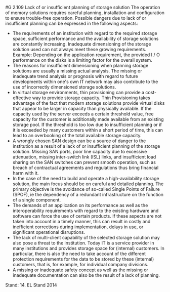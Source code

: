 #G 2.109 Lack of or insufficient planning of storage solution
The operation of memory solutions requires careful planning, installation and configuration to ensure trouble-free operation. Possible dangers due to lack of or insufficient planning can be expressed in the following aspects:

* The requirements of an institution with regard to the required storage space, sufficient performance and the availability of storage solutions are constantly increasing. Inadequate dimensioning of the storage solution used can not always meet these growing requirements. Example: Depending on the application requirement, the provided I / O performance on the disks is a limiting factor for the overall system.
* The reasons for insufficient dimensioning when planning storage solutions are usually a missing actual analysis. The missing or inadequate trend analysis or prognosis with regard to future developments within one's own IT network may also contribute to the use of incorrectly dimensioned storage solutions.
* In virtual storage environments, thin provisioning can provide a cost-effective way to provide storage capacity. Thin Provisioning takes advantage of the fact that modern storage solutions provide virtual disks that appear to be larger in capacity than physically available. If the capacity used by the server exceeds a certain threshold value, free capacity for the customer is additionally made available from an existing storage pool. If the threshold is too low due to insufficient planning or if it is exceeded by many customers within a short period of time, this can lead to an overbooking of the total available storage capacity.
* A wrongly chosen SAN design can be a source of danger to the institution as a result of a lack of or insufficient planning of the storage solution. Missing SAN ports, poor line capacity due to excessive attenuation, missing inter-switch link (ISL) links, and insufficient load sharing on the SAN switches can prevent smooth operation, such as breach of contractual agreements and regulations thus bring financial harm with it.
* In the case of the need to build and operate a high-availability storage solution, the main focus should be on careful and detailed planning. The primary objective is the avoidance of so-called Single Points of Failure (SPOF), ie the dependency of a redundant infrastructure on the function of a single component.
* The demands of an application on its performance as well as the interoperability requirements with regard to the existing hardware and software can force the use of certain products. If these aspects are not taken into account in a timely manner, this can result in costly and inefficient corrections during implementation, delays in use, or significant operational disruptions.
* The lack of multi-client capability of the selected storage solution may also pose a threat to the institution. Today IT is a service provider in many institutions and provides storage space for (internal) customers. In particular, there is also the need to take account of the different protection requirements for the data to be stored by these (internal) customers, that is, for example, for individual company divisions.
* A missing or inadequate safety concept as well as the missing or inadequate documentation can also be the result of a lack of planning.


Stand: 14. EL Stand 2014



